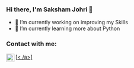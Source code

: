 ### Hi there, I'm Saksham Johri 👋

<!--
**saksham8979/saksham8979** is a ✨ _special_ ✨ repository because its `README.md` (this file) appears on your GitHub profile.
-->

- 🔭 I’m currently working on improving my Skills
- 🌱 I’m currently learning more about Python
<!-- - ⚡ Fun fact: ... -->

### Contact with me:

[<a href="https://www.linkedin.com/in/saksham-johri/"><img align="left" alt="codeSTACKr | LinkedIn" width="22px" src="https://cdn.jsdelivr.net/npm/simple-icons@v3/icons/linkedin.svg" />< /a>]
